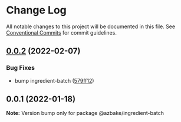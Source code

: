 # Change Log

All notable changes to this project will be documented in this file.
See [Conventional Commits](https://conventionalcommits.org) for commit guidelines.

## [0.0.2](https://github.com/HomecareHomebase/azure-bake/compare/@azbake/ingredient-batch@0.0.1...@azbake/ingredient-batch@0.0.2) (2022-02-07)


### Bug Fixes

* bump ingredient-batch ([579ff12](https://github.com/HomecareHomebase/azure-bake/commit/579ff127e5bed7863d7d66c6ec4a7fb677970fb7))





## 0.0.1 (2022-01-18)

**Note:** Version bump only for package @azbake/ingredient-batch
